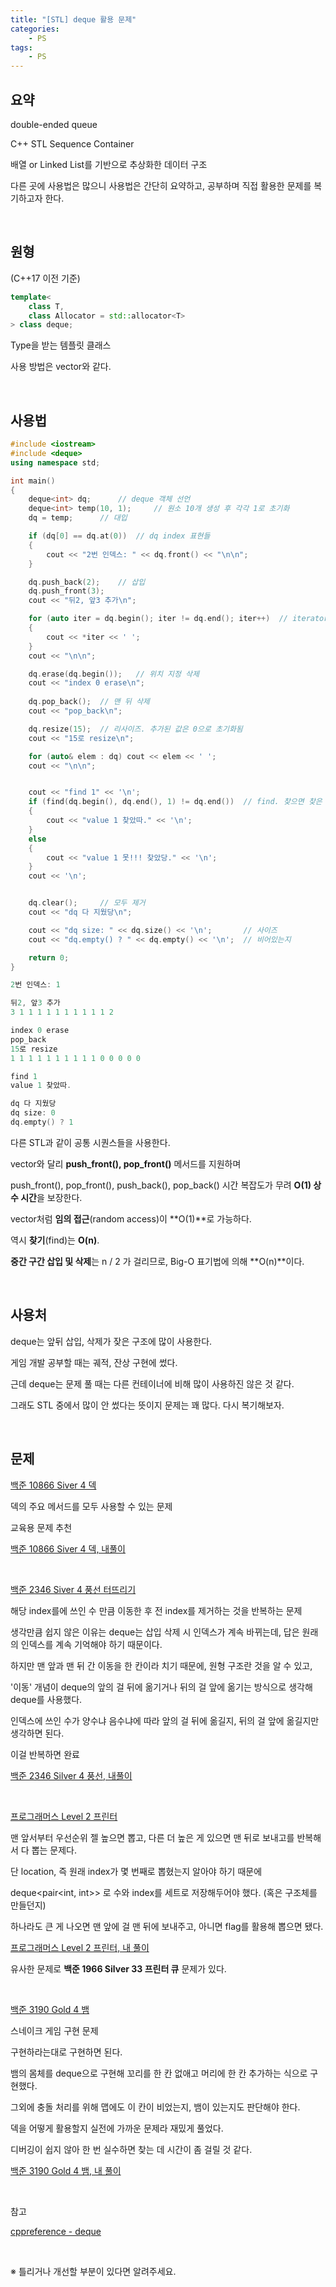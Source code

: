 ```yaml
---
title: "[STL] deque 활용 문제"
categories:	
    - PS
tags:
    - PS
---
```


## 요약

double-ended queue

C++ STL Sequence Container

배열 or Linked List를 기반으로 추상화한 데이터 구조

다른 곳에 사용법은 많으니 사용법은 간단히 요약하고, 공부하며 직접 활용한 문제를 복기하고자 한다.

<br>

## 원형

(C++17 이전 기준)

```cpp
template<
    class T,
    class Allocator = std::allocator<T>
> class deque;
```

Type을 받는 템플릿 클래스

사용 방법은 vector와 같다.

<br>

## 사용법

```cpp
#include <iostream>
#include <deque>
using namespace std;

int main()
{
	deque<int> dq;		// deque 객체 선언
	deque<int> temp(10, 1);		// 원소 10개 생성 후 각각 1로 초기화
	dq = temp;		// 대입

	if (dq[0] == dq.at(0))	// dq index 표현들
	{
		cout << "2번 인덱스: " << dq.front() << "\n\n";
	}

	dq.push_back(2);	// 삽입
	dq.push_front(3);
	cout << "뒤2, 앞3 추가\n";

	for (auto iter = dq.begin(); iter != dq.end(); iter++)	// iterator 순회
	{
		cout << *iter << ' ';
	}
	cout << "\n\n";

	dq.erase(dq.begin());	// 위치 지정 삭제
	cout << "index 0 erase\n";
	
	dq.pop_back();	// 맨 뒤 삭제
	cout << "pop_back\n";

	dq.resize(15);	// 리사이즈. 추가된 값은 0으로 초기화됨
	cout << "15로 resize\n";

	for (auto& elem : dq) cout << elem << ' ';
	cout << "\n\n";


	cout << "find 1" << '\n';
	if (find(dq.begin(), dq.end(), 1) != dq.end())	// find. 찾으면 찾은 위치 인덱스, 못 찾으면 dic.end() iterator 반환
	{
		cout << "value 1 찾았따." << '\n';
	}
	else
	{
		cout << "value 1 못!!! 찾았당." << '\n';
	}
	cout << '\n';


	dq.clear();		// 모두 제거
	cout << "dq 다 지웠당\n";

	cout << "dq size: " << dq.size() << '\n';		// 사이즈
	cout << "dq.empty() ? " << dq.empty() << '\n';	// 비어있는지

	return 0;
}
```
```cpp
2번 인덱스: 1

뒤2, 앞3 추가
3 1 1 1 1 1 1 1 1 1 1 2

index 0 erase
pop_back
15로 resize
1 1 1 1 1 1 1 1 1 1 0 0 0 0 0

find 1
value 1 찾았따.

dq 다 지웠당
dq size: 0
dq.empty() ? 1
```

다른 STL과 같이 공통 시퀀스들을 사용한다.

vector와 달리 **push_front(), pop_front()** 메서드를 지원하며

push_front(), pop_front(), push_back(), pop_back() 시간 복잡도가 무려 **O(1) 상수 시간**을 보장한다.

vector처럼 **임의 접근**(random access)이 **O(1)**로 가능하다.

역시 **찾기**(find)는 **O(n)**.

**중간 구간 삽입 및 삭제**는 n / 2 가 걸리므로, Big-O 표기법에 의해 **O(n)**이다.

<br>

## 사용처

deque는 앞뒤 삽입, 삭제가 잦은 구조에 많이 사용한다.

게임 개발 공부할 때는 궤적, 잔상 구현에 썼다.

근데 deque는 문제 풀 때는 다른 컨테이너에 비해 많이 사용하진 않은 것 같다.

그래도 STL 중에서 많이 안 썼다는 뜻이지 문제는 꽤 많다. 다시 복기해보자.


<br>

## 문제

[백준 10866 Siver 4 덱](https://www.acmicpc.net/problem/10866)

덱의 주요 메서드를 모두 사용할 수 있는 문제

교육용 문제 추천

[백준 10866 Siver 4 덱, 내풀이](https://github.com/YooJaeJun/PS-Baekjoon-Programmers/blob/main/%EB%B0%B1%EC%A4%80/Silver/10866.%E2%80%85%EB%8D%B1/%EB%8D%B1.cc)

<br>

[백준 2346 Siver 4 풍선 터뜨리기](https://www.acmicpc.net/problem/2346)

해당 index를에 쓰인 수 만큼 이동한 후 전 index를 제거하는 것을 반복하는 문제

생각만큼 쉽지 않은 이유는 deque는 삽입 삭제 시 인덱스가 계속 바뀌는데, 답은 원래의 인덱스를 계속 기억해야 하기 때문이다.

하지만 맨 앞과 맨 뒤 간 이동을 한 칸이라 치기 때문에, 원형 구조란 것을 알 수 있고,

'이동' 개념이 deque의 앞의 걸 뒤에 옮기거나 뒤의 걸 앞에 옮기는 방식으로 생각해 deque를 사용했다.

인덱스에 쓰인 수가 양수냐 음수냐에 따라 앞의 걸 뒤에 옮길지, 뒤의 걸 앞에 옮길지만 생각하면 된다.

이걸 반복하면 완료

[백준 2346 Silver 4 풍선, 내풀이](https://github.com/YooJaeJun/PS-Baekjoon-Programmers/blob/main/%EB%B0%B1%EC%A4%80/Silver/2346.%E2%80%85%ED%92%8D%EC%84%A0%E2%80%85%ED%84%B0%EB%9C%A8%EB%A6%AC%EA%B8%B0/%ED%92%8D%EC%84%A0%E2%80%85%ED%84%B0%EB%9C%A8%EB%A6%AC%EA%B8%B0.cc)

<br>

[프로그래머스 Level 2 프린터](https://school.programmers.co.kr/learn/courses/30/lessons/42587)

맨 앞서부터 우선순위 젤 높으면 뽑고, 다른 더 높은 게 있으면 맨 뒤로 보내고를 반복해서 다 뽑는 문제다.

단 location, 즉 원래 index가 몇 번째로 뽑혔는지 알아야 하기 때문에 

deque<pair<int, int>> 로 수와 index를 세트로 저장해두어야 했다. (혹은 구조체를 만들던지)

하나라도 큰 게 나오면 맨 앞에 걸 맨 뒤에 보내주고, 아니면 flag를 활용해 뽑으면 됐다.

[프로그래머스 Level 2 프린터, 내 풀이](https://github.com/YooJaeJun/PS-Baekjoon-Programmers/blob/main/%ED%94%84%EB%A1%9C%EA%B7%B8%EB%9E%98%EB%A8%B8%EC%8A%A4/lv2/42587.%E2%80%85%ED%94%84%EB%A6%B0%ED%84%B0/%ED%94%84%EB%A6%B0%ED%84%B0.cpp)

유사한 문제로 **백준 1966 Silver 33 프린터 큐** 문제가 있다.

<br>

[백준 3190 Gold 4 뱀](https://www.acmicpc.net/problem/3190)

스네이크 게임 구현 문제

구현하라는대로 구현하면 된다.

뱀의 몸체를 deque으로 구현해 꼬리를 한 칸 없애고 머리에 한 칸 추가하는 식으로 구현했다.

그외에 충돌 처리를 위해 맵에도 이 칸이 비었는지, 뱀이 있는지도 판단해야 한다.

덱을 어떻게 활용할지 실전에 가까운 문제라 재밌게 풀었다.

디버깅이 쉽지 않아 한 번 실수하면 찾는 데 시간이 좀 걸릴 것 같다.

[백준 3190 Gold 4 뱀, 내 풀이](https://github.com/YooJaeJun/PS-Baekjoon-Programmers/blob/main/%EB%B0%B1%EC%A4%80/Gold/3190.%E2%80%85%EB%B1%80/%EB%B1%80.cc)


<br>

참고

[cppreference - deque](https://github.com/YooJaeJun/PS-Baekjoon-Programmers/blob/main/%EB%B0%B1%EC%A4%80/Gold/3190.%E2%80%85%EB%B1%80/%EB%B1%80.cc)


<br>

※ 틀리거나 개선할 부분이 있다면 알려주세요.